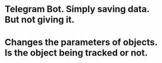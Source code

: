 # Telegram Bot. Simply saving data. But not giving it.
# Changes the parameters of objects. Is the object being tracked or not.